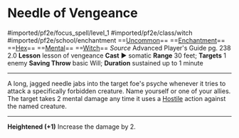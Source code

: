# Needle of Vengeance
#imported/pf2e/focus_spell/level_1 #imported/pf2e/class/witch #imported/pf2e/school/enchantment 
==[Uncommon](uncommon.md)== ==[Enchantment](enchantment.md)== ==[Hex](../../../Traits/Hex.md)== ==[Mental](mental.md)== ==[Witch](../../../Traits/Witch.md)==
*Source* Advanced Player's Guide pg. 238 2.0
**Lesson** lesson of vengeance
**Cast** ► somatic
**Range** 30 feet; **Targets** 1 enemy
**Saving Throw** basic Will; **Duration** sustained up to 1 minute

---
A long, jagged needle jabs into the target foe's psyche whenever it tries to attack a specifically forbidden creature. Name yourself or one of your allies. The target takes 2 mental damage any time it uses a [Hostile](../../../Conditions/Hostile.md) action against the named creature.

<hr>

**Heightened (+1)** Increase the damage by 2.